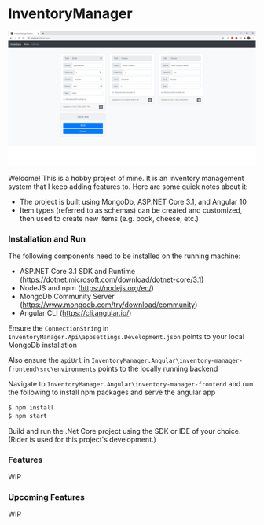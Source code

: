 # InventoryManager

![Alt text](Screenshot.png "Screenshot")

Welcome! This is a hobby project of mine. It is an inventory management system that I keep adding features to. Here are some quick notes about it:

  - The project is built using MongoDb, ASP.NET Core 3.1, and Angular 10
  - Item types (referred to as schemas) can be created and customized, then used to create new items (e.g. book, cheese, etc.)

### Installation and Run

The following components need to be installed on the running machine:

  - ASP.NET Core 3.1 SDK and Runtime (https://dotnet.microsoft.com/download/dotnet-core/3.1)
  - NodeJS and npm (https://nodejs.org/en/)
  - MongoDb Community Server (https://www.mongodb.com/try/download/community)
  - Angular CLI (https://cli.angular.io/)

Ensure the `ConnectionString` in `InventoryManager.Api\appsettings.Development.json` points to your local MongoDb installation

Also ensure the `apiUrl` in `InventoryManager.Angular\inventory-manager-frontend\src\environments` points to the locally running backend

Navigate to `InventoryManager.Angular\inventory-manager-frontend` and run the following to install npm packages and serve the angular app

```sh
$ npm install
$ npm start
```

Build and run the .Net Core project using the SDK or IDE of your choice. (Rider is used for this project's development.)

### Features

WIP

### Upcoming Features

WIP

